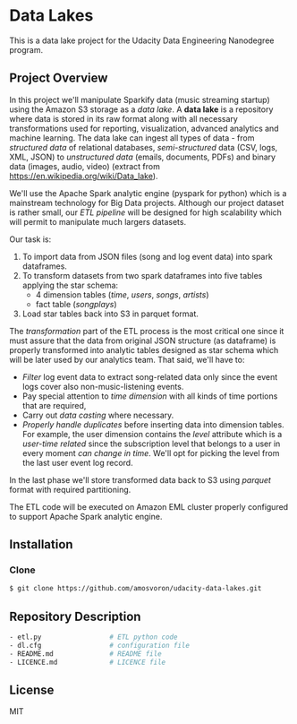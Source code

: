 # Data Lakes
This is a data lake project for the Udacity Data Engineering Nanodegree program.

## Project Overview
In this project we'll manipulate Sparkify data (music streaming startup) using the Amazon S3 storage as a *data lake*. A **data lake** is a repository where data is stored in its raw format along with all necessary transformations used for reporting, visualization, advanced analytics and machine learning. The data lake can ingest all types of data - from *structured data* of relational databases, *semi-structured* data (CSV, logs, XML, JSON) to *unstructured data* (emails, documents, PDFs) and binary data (images, audio, video) (extract from https://en.wikipedia.org/wiki/Data_lake).

We'll use the Apache Spark analytic engine (pyspark for python) which is a mainstream technology for Big Data projects. Although our project dataset is rather small, our *ETL pipeline* will be designed for high scalability which will permit to manipulate much largers datasets.

Our task is:

 1. To import data from JSON files (song and log event data) into spark dataframes.
 2. To transform datasets from two spark dataframes into five tables applying the star schema:
     - 4 dimension tables (*time*, *users*, *songs*, *artists*)
     - fact table (*songplays*)
 3. Load star tables back into S3 in parquet format.

The *transformation* part of the ETL process is the most critical one since it must assure that the data from original JSON structure (as dataframe) is properly transformed into analytic tables designed as star schema which will be later used by our analytics team. That said, we'll have to:

 - *Filter* log event data to extract song-related data only since the event logs cover also non-music-listening events.
 - Pay special attention to *time dimension* with all kinds of time portions that are required,
 - Carry out *data casting* where necessary.
 - *Properly handle duplicates* before inserting data into dimension tables. For example, the user dimension contains the *level* attribute which is a *user-time related* since the subscription level that belongs to a user in every moment *can change in time*. We'll opt for picking the level from the last user event log record. 

In the last phase we'll store transformed data back to S3 using *parquet* format with required partitioning.

The ETL code will be executed on Amazon EML cluster properly configured to support Apache Spark analytic engine.

## Installation
### Clone
```sh
$ git clone https://github.com/amosvoron/udacity-data-lakes.git
```

## Repository Description

```sh  
- etl.py                 # ETL python code
- dl.cfg                 # configuration file
- README.md              # README file
- LICENCE.md             # LICENCE file
```

## License

MIT
